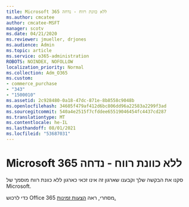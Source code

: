 ```yaml
---
title: Microsoft 365 ללא כוונת רווח - נדחה
ms.author: cmcatee
author: cmcatee-MSFT
manager: scotv
ms.date: 04/21/2020
ms.reviewer: jmueller, drjones
ms.audience: Admin
ms.topic: article
ms.service: o365-administration
ROBOTS: NOINDEX, NOFOLLOW
localization_priority: Normal
ms.collection: Adm_O365
ms.custom:
- commerce_purchase
- "343"
- "1500010"
ms.assetid: 2c928480-0a18-47dc-871e-8b8558c9048b
ms.openlocfilehash: 34605f479af412d6bc806dd96a22583a2299f3ad
ms.sourcegitcommit: 540a4e2515f7cfddee65519046454fc4437cd287
ms.translationtype: MT
ms.contentlocale: he-IL
ms.lasthandoff: 08/01/2021
ms.locfileid: "53687031"
---
```

# <a name="microsoft-365-for-nonprofits---declined"></a>Microsoft 365 ללא כוונת רווח - נדחה

סקנו את הבקשה שלך וקבענו שארגון זה אינו זכאי כארגון ללא כוונת רווח מוסמך של Microsoft.
  
כדי לרכוש Office 365 מסחרי, ראה [הצעות זמינות.](https://portal.office.com/AdminPortal/Home)
